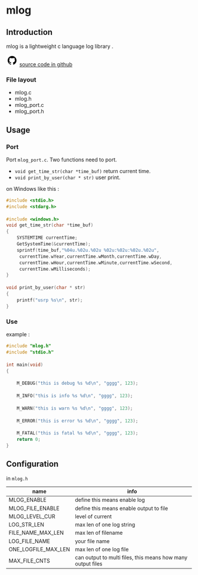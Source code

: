# mlog

## Introduction 
mlog is a lightweight c language log library .

![github](../img/github.png)
[source code in github](https://github.com/zyongzhangyong/cauto)

### File layout

* mlog.c
* mlog.h
* mlog_port.c
* mlog_port.h

## Usage 

### Port
Port `mlog_port.c`. Two functions need to port.

* `void get_time_str(char *time_buf)` return current time.
* `void print_by_user(char * str)` user print.

on Windows like this :
```c
#include <stdio.h>
#include <stdarg.h>

#include <windows.h>
void get_time_str(char *time_buf)
{
	SYSTEMTIME currentTime;
    GetSystemTime(&currentTime);
    sprintf(time_buf,"%04u.%02u.%02u %02u:%02u:%02u.%02u",           
     currentTime.wYear,currentTime.wMonth,currentTime.wDay,
     currentTime.wHour,currentTime.wMinute,currentTime.wSecond,
     currentTime.wMilliseconds);
}

void print_by_user(char * str) 
{
	printf("usrp %s\n", str);
}

```
### Use
example :
```c
#include "mlog.h"
#include "stdio.h"

int main(void)
{

	M_DEBUG("this is debug %s %d\n", "gggg", 123);
	
	M_INFO("this is info %s %d\n", "gggg", 123);

	M_WARN("this is warn %s %d\n", "gggg", 123);

	M_ERROR("this is error %s %d\n", "gggg", 123);

	M_FATAL("this is fatal %s %d\n", "gggg", 123);
	return 0;
}

```

## Configuration 
in `mlog.h`

name|info
-|-
MLOG_ENABLE|define this means enable log
MLOG_FILE_ENABLE|define this means enable output to file
MLOG_LEVEL_CUR|level of current 
LOG_STR_LEN|max len of one log string 
FILE_NAME_MAX_LEN| max len of filename
LOG_FILE_NAME|your file name
ONE_LOGFILE_MAX_LEN|max len of one log file  
MAX_FILE_CNTS|can output to multi files, this means how many output files 

